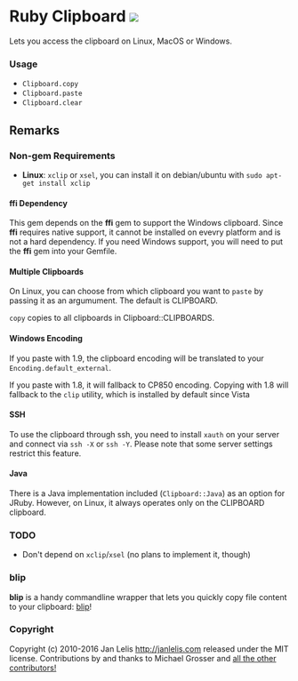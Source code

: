 # Ruby Clipboard [<img src="https://travis-ci.org/janlelis/clipboard.png" />](https://travis-ci.org/janlelis/clipboard)

Lets you access the clipboard on Linux, MacOS or Windows.

### Usage

* `Clipboard.copy`
* `Clipboard.paste`
* `Clipboard.clear`

## Remarks
### Non-gem Requirements

* **Linux**: `xclip` or `xsel`, you can install it on debian/ubuntu with
  `sudo apt-get install xclip`

#### ffi Dependency

This gem depends on the **ffi** gem to support the Windows clipboard. Since
**ffi** requires native support, it cannot be installed on evevry platform and
is not a hard dependency. If you need Windows support, you will need to put
the **ffi** gem into your Gemfile.

#### Multiple Clipboards

On Linux, you can choose from which clipboard you want to `paste` by passing
it as an argumument. The default is CLIPBOARD.

`copy` copies to all clipboards in Clipboard::CLIPBOARDS.

#### Windows Encoding

If you paste with 1.9, the clipboard encoding will be translated to your
`Encoding.default_external`.

If you paste with 1.8, it will fallback to CP850 encoding. Copying with 1.8
will fallback to the `clip` utility, which is installed by default since Vista

#### SSH

To use the clipboard through ssh, you need to install `xauth` on your server
and connect via `ssh -X` or `ssh -Y`. Please note that some server settings
restrict this feature.

#### Java

There is a Java implementation included (`Clipboard::Java`) as an option for
JRuby. However, on Linux, it always operates only on the CLIPBOARD clipboard.

### TODO

*   Don't depend on `xclip`/`xsel` (no plans to implement it, though)

### blip

**blip** is a handy commandline wrapper that lets you quickly copy file
content to your clipboard: [blip](http://rubygems.org/gems/blip)!

### Copyright
Copyright (c) 2010-2016 Jan Lelis <http://janlelis.com> released under the MIT
license. Contributions by and thanks to Michael Grosser and [all the other
contributors!](https://github.com/janlelis/clipboard/graphs/contributors)
